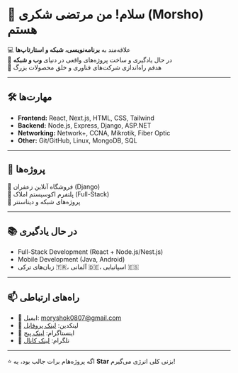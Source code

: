 # 👋 سلام! من مرتضی شکری (Morsho) هستم  

💻 علاقه‌مند به **برنامه‌نویسی، شبکه و استارتاپ‌ها**  
🚀 در حال یادگیری و ساخت پروژه‌های واقعی در دنیای **وب و شبکه**  
🎯 هدفم راه‌اندازی شرکت‌های فناوری و خلق محصولات بزرگ  

---

## 🛠️ مهارت‌ها  
- **Frontend:** React, Next.js, HTML, CSS, Tailwind  
- **Backend:** Node.js, Express, Django, ASP.NET  
- **Networking:** Network+, CCNA, Mikrotik, Fiber Optic  
- **Other:** Git/GitHub, Linux, MongoDB, SQL  

---

## 📌 پروژه‌ها  
🔹 فروشگاه آنلاین زعفران (Django)  
🔹 پلتفرم اکوسیستم املاک (Full-Stack)  
🔹 پروژه‌های شبکه و دیتاسنتر  

---

## 📚 در حال یادگیری  
- Full-Stack Development (React + Node.js/Nest.js)  
- Mobile Development (Java, Android)  
- زبان‌های ترکی 🇹🇷، آلمانی 🇩🇪، اسپانیایی 🇪🇸  

---

## 📫 راه‌های ارتباطی  
- 📧 ایمیل: moryshok0807@gmail.com  
- 💼 لینکدین: [لینک پروفایل](#)  
- 📱 اینستاگرام: [لینک پیج](#)  
- 📝 تلگرام: [لینک کانال](#)  

---

⭐️ اگه پروژه‌هام برات جالب بود، یه **Star** بزنی کلی انرژی می‌گیرم!

